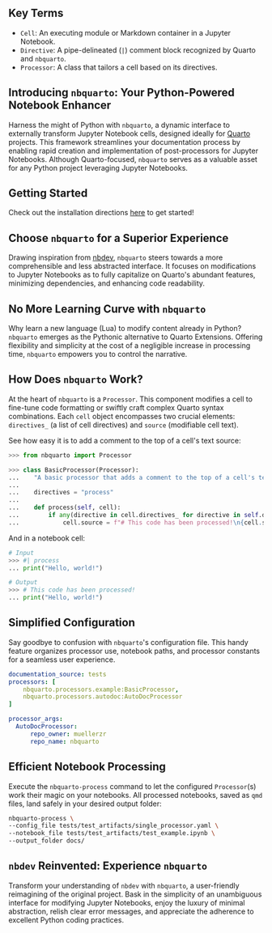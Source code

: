 ## Key Terms

- `Cell`: An executing module or Markdown container in a Jupyter Notebook.
- `Directive`: A pipe-delineated (`|`) comment block recognized by Quarto and `nbquarto`.
- `Processor`: A class that tailors a cell based on its directives.

## Introducing `nbquarto`: Your Python-Powered Notebook Enhancer

Harness the might of Python with `nbquarto`, a dynamic interface to externally transform Jupyter Notebook cells, designed ideally for [Quarto](https://quarto.org/) projects. 
This framework streamlines your documentation process by enabling rapid creation and implementation of post-processors for Jupyter Notebooks. 
Although Quarto-focused, `nbquarto` serves as a valuable asset for any Python project leveraging Jupyter Notebooks.

## Getting Started

Check out the installation directions [here](https://muellerzr.github.io/nbquarto) to get started!

## Choose `nbquarto` for a Superior Experience

Drawing inspiration from [nbdev](https://github.com/fastai/nbdev), `nbquarto` steers towards a more comprehensible and less abstracted interface. 
It focuses on modifications to Jupyter Notebooks as to fully capitalize on Quarto's abundant features, minimizing dependencies, and enhancing code readability.

## No More Learning Curve with `nbquarto`

Why learn a new language (Lua) to modify content already in Python? 
`nbquarto` emerges as the Pythonic alternative to Quarto Extensions. Offering flexibility and simplicity at the cost of a negligible increase in processing time, 
`nbquarto` empowers you to control the narrative.

## How Does `nbquarto` Work?

At the heart of `nbquarto` is a `Processor`. This component modifies a cell to fine-tune code formatting or swiftly craft complex Quarto syntax combinations. 
Each `cell` object encompasses two crucial elements: `directives_` (a list of cell directives) and `source` (modifiable cell text).

See how easy it is to add a comment to the top of a cell's text source:

```python
>>> from nbquarto import Processor

>>> class BasicProcessor(Processor):
...    "A basic processor that adds a comment to the top of a cell's text source."
...
...    directives = "process"
...
...    def process(self, cell):
...        if any(directive in cell.directives_ for directive in self.directives):
...            cell.source = f"# This code has been processed!\n{cell.source}"
```

And in a notebook cell:
```python
# Input
>>> #| process
... print("Hello, world!")

# Output
>>> # This code has been processed!
... print("Hello, world!")
```

## Simplified Configuration

Say goodbye to confusion with `nbquarto`'s configuration file. This handy feature organizes processor use, notebook paths, and processor constants for a seamless user experience.

```yaml
documentation_source: tests
processors: [
    nbquarto.processors.example:BasicProcessor,
    nbquarto.processors.autodoc:AutoDocProcessor
]

processor_args:
  AutoDocProcessor: 
      repo_owner: muellerzr
      repo_name: nbquarto
```

## Efficient Notebook Processing

Execute the `nbquarto-process` command to let the configured `Processor`(s) work their magic on your notebooks. All processed notebooks, saved as `qmd` files, land safely in your desired output folder:

```bash
nbquarto-process \
--config_file tests/test_artifacts/single_processor.yaml \
--notebook_file tests/test_artifacts/test_example.ipynb \
--output_folder docs/
```

## `nbdev` Reinvented: Experience `nbquarto`

Transform your understanding of `nbdev` with `nbquarto`, a user-friendly reimagining of the original project. 
Bask in the simplicity of an unambiguous interface for modifying Jupyter Notebooks, enjoy the luxury of minimal abstraction, 
relish clear error messages, and appreciate the adherence to excellent Python coding practices. 